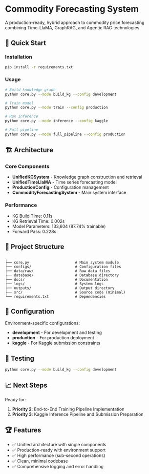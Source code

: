 # Commodity Forecasting System

A production-ready, hybrid approach to commodity price forecasting combining Time-LlaMA, GraphRAG, and Agentic RAG technologies.

## 🚀 Quick Start

### Installation
```bash
pip install -r requirements.txt
```

### Usage
```bash
# Build knowledge graph
python core.py --mode build_kg --config development

# Train model
python core.py --mode train --config production

# Run inference
python core.py --mode inference --config kaggle

# Full pipeline
python core.py --mode full_pipeline --config production
```

## 🏗️ Architecture

### Core Components
- **UnifiedKGSystem** - Knowledge graph construction and retrieval
- **UnifiedTimeLlaMA** - Time series forecasting model
- **ProductionConfig** - Configuration management
- **CommodityForecastingSystem** - Main system interface

### Performance
- KG Build Time: 0.11s
- KG Retrieval Time: 0.002s
- Model Parameters: 133,604 (87.74% trainable)
- Forward Pass: 0.228s

## 📁 Project Structure

```
.
├── core.py                     # Main system module
├── configs/                    # Configuration files
├── data/raw/                   # Raw data files
├── database/                   # Database directory
├── docs/                       # Documentation
├── logs/                       # System logs
├── outputs/                    # Output directory
├── src/                        # Source code (minimal)
└── requirements.txt            # Dependencies
```

## 🔧 Configuration

Environment-specific configurations:
- **development** - For development and testing
- **production** - For production deployment
- **kaggle** - For Kaggle submission constraints

## 🧪 Testing

```bash
python core.py --mode build_kg --config development
```

## 📈 Next Steps

Ready for:
1. **Priority 2**: End-to-End Training Pipeline Implementation
2. **Priority 3**: Kaggle Inference Pipeline and Submission Preparation

## 🏆 Features

- ✅ Unified architecture with single components
- ✅ Production-ready with environment support
- ✅ High performance (sub-second operations)
- ✅ Clean, minimal codebase
- ✅ Comprehensive logging and error handling